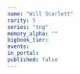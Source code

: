 ```yaml
---
name: "Will Scarlett"
rarity: 5
series: "tng"
memory_alpha: ""
bigbook_tier:
events:
in_portal:
published: false
---
```

